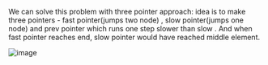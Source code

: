 ​We can solve this problem with three pointer approach: idea is to make three pointers - fast pointer(jumps two node) , slow pointer(jumps one node) and prev pointer which runs one step slower than slow . And when fast pointer reaches end, slow pointer would have reached middle element.

![image](https://user-images.githubusercontent.com/85753752/151420138-8ddda56b-6ac0-4ede-8706-0034d959a1a9.png)
